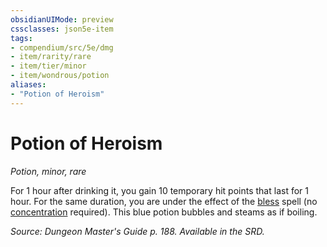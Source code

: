 ```yaml
---
obsidianUIMode: preview
cssclasses: json5e-item
tags:
- compendium/src/5e/dmg
- item/rarity/rare
- item/tier/minor
- item/wondrous/potion
aliases: 
- "Potion of Heroism"
---
```

# Potion of Heroism
*Potion, minor, rare*  


For 1 hour after drinking it, you gain 10 temporary hit points that last for 1 hour. For the same duration, you are under the effect of the [bless](/Systems/5e/spells/bless.md) spell (no [concentration](/Systems/5e/rules/conditions.md#concentration) required). This blue potion bubbles and steams as if boiling.

*Source: Dungeon Master's Guide p. 188. Available in the SRD.*